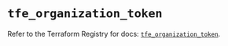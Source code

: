 # `tfe_organization_token`

Refer to the Terraform Registry for docs: [`tfe_organization_token`](https://registry.terraform.io/providers/hashicorp/tfe/0.54.0/docs/resources/organization_token).

